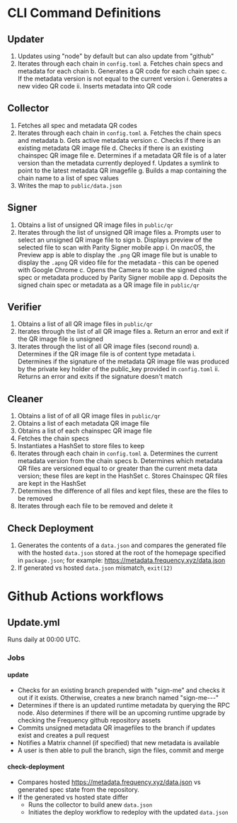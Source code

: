 # CLI Command Definitions

## Updater
1. Updates using "node" by default but can also update from "github"
2. Iterates through each chain in `config.toml`
    a. Fetches chain specs and metadata for each chain
    b. Generates a QR code for each chain spec
    c. If the metadata version is not equal to the current version
        i. Generates a new video QR code
        ii. Inserts metadata into QR code

## Collector
1. Fetches all spec and metadata QR codes
2. Iterates through each chain in `config.toml`
    a. Fetches the chain specs and metadata
    b. Gets active metadata version
    c. Checks if there is an existing metadata QR image file
    d. Checks if there is an existing chainspec QR image file
    e. Determines if a metadata QR file is of a later version than the metadata currently deployed
    f. Updates a symlink to point to the latest metadata QR imagefile
    g. Builds a map containing the chain name to a list of spec values
3. Writes the map to `public/data.json`

## Signer
1. Obtains a list of unsigned QR image files in `public/qr`
2. Iterates through the list of unsigned QR image files
    a. Prompts user to select an unsigned QR image file to sign
    b. Displays preview of the selected file to scan with Parity Signer mobile app
        i. On macOS, the Preview app is able to display the `.png` QR image file but is unable to display the `.apng` QR video file for the metadata - this can be opened with Google Chrome
    c. Opens the Camera to scan the signed chain spec or metadata produced by Parity Signer mobile app
    d. Deposits the signed chain spec or metadata as a QR image file in `public/qr`

## Verifier
1. Obtains a list of all QR image files in `public/qr`
2. Iterates through the list of all QR image files
    a. Return an error and exit if the QR image file is unsigned
3. Iterates through the list of all QR image files (second round)
    a. Determines if the QR image file is of content type metadata
        i. Determines if the signature of the metadata QR image file was produced by the private key holder of the public_key provided in `config.toml`
        ii. Returns an error and exits if the signature doesn't match
## Cleaner
1. Obtains a list of of all QR image files in `public/qr`
2. Obtains a list of each metadata QR image file
3. Obtains a list of each chainspec QR image file
4. Fetches the chain specs
5. Instantiates a HashSet to store files to keep
6. Iterates through each chain in `config.toml`
    a. Determines the current metadata version from the chain specs
    b. Determines which metadata QR files are versioned equal to or greater than the current meta data version; these files are kept in the HashSet
    c. Stores Chainspec QR files are kept in the HashSet
7. Determines the difference of all files and kept files, these are the files to be removed
8. Iterates through each file to be removed and delete it

## Check Deployment
1. Generates the contents of a `data.json` and compares the generated file with the hosted `data.json` stored at the root of the homepage specified in `package.json`; for example: https://metadata.frequency.xyz/data.json
2. If generated vs hosted `data.json` mismatch, `exit(12)`

# Github Actions workflows

## Update.yml
Runs daily at 00:00 UTC.
### Jobs
#### update
- Checks for an existing branch prepended with "sign-me" and checks it out if it exists. Otherwise, creates a new branch named "sign-me-<year>-<month>-<day>"
- Determines if there is an updated runtime metadata by querying the RPC node. Also determines if there will be an upcoming runtime upgrade by checking the Frequency github repository assets
- Commits unsigned metadata QR imagefiles to the branch if updates exist and creates a pull request
- Notifies a Matrix channel (if specified) that new metadata is available
- A user is then able to pull the branch, sign the files, commit and merge

#### check-deployment
- Compares hosted https://metadata.frequency.xyz/data.json vs generated spec state from the repository.
- If the generated vs hosted state differ
    - Runs the collector to build anew `data.json`
    - Initiates the deploy workflow to redeploy with the updated `data.json`
